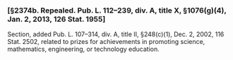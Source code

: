 ### [§2374b. Repealed. Pub. L. 112–239, div. A, title X, §1076(g)(4), Jan. 2, 2013, 126 Stat. 1955] ###

Section, added Pub. L. 107–314, div. A, title II, §248(c)(1), Dec. 2, 2002, 116 Stat. 2502, related to prizes for achievements in promoting science, mathematics, engineering, or technology education.